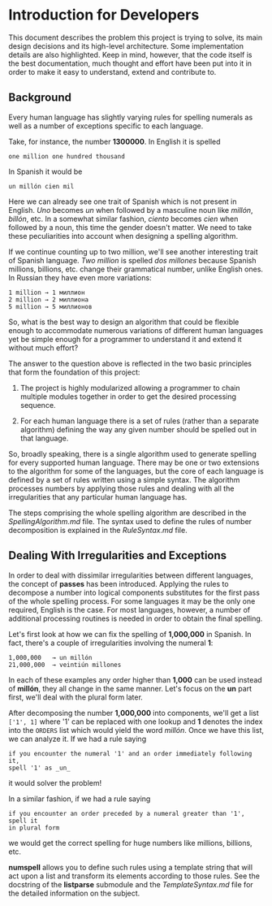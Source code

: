 Introduction for Developers
===========================

This document describes the problem this project is trying to solve, its main
design decisions and its high-level architecture. Some implementation details
are also highlighted. Keep in mind, however, that the code itself is the best
documentation, much thought and effort have been put into it in order to make
it easy to understand, extend and contribute to.


## Background ##

Every human language has slightly varying rules for spelling numerals as well
as a number of exceptions specific to each language.

Take, for instance, the number **1300000**. In English it is spelled

    one million one hundred thousand

In Spanish it would be

    un millón cien mil

Here we can already see one trait of Spanish which is not present in English.
_Uno_ becomes _un_ when followed by a masculine noun like _millón_, _billón_,
etc. In a somewhat similar fashion, _ciento_ becomes _cien_ when followed by a
noun, this time the gender doesn't matter. We need to take these peculiarities
into account when designing a spelling algorithm.

If we continue counting up to two million, we'll see another interesting trait
of Spanish language. _Two million_ is spelled _dos millones_ because Spanish
millions, billions, etc. change their grammatical number, unlike English ones.
In Russian they have even more variations:

    1 million → 1 миллион
    2 million → 2 миллиона
    5 million → 5 миллионов

So, what is the best way to design an algorithm that could be flexible enough
to accommodate numerous variations of different human languages yet be simple
enough for a programmer to understand it and extend it without much effort?

The answer to the question above is reflected in the two basic principles that
form the foundation of this project:

1. The project is highly modularized allowing a programmer to chain multiple
   modules together in order to get the desired processing sequence.

2. For each human language there is a set of rules (rather than a separate
   algorithm) defining the way any given number should be spelled out in that
   language.

So, broadly speaking, there is a single algorithm used to generate spelling for
every supported human language. There may be one or two extensions to the
algorithm for some of the languages, but the core of each language is defined
by a set of rules written using a simple syntax. The algorithm processes
numbers by applying those rules and dealing with all the irregularities that
any particular human language has.

The steps comprising the whole spelling algorithm are described in the
_SpellingAlgorithm.md_ file. The syntax used to define the rules of number
decomposition is explained in the _RuleSyntax.md_ file.


## Dealing With Irregularities and Exceptions ##

In order to deal with dissimilar irregularities between different languages,
the concept of **passes** has been introduced. Applying the rules to decompose
a number into logical components substitutes for the first pass of the whole
spelling process. For some languages it may be the only one required, English
is the case. For most languages, however, a number of additional processing
routines is needed in order to obtain the final spelling.

Let's first look at how we can fix the spelling of **1,000,000** in Spanish. In
fact, there's a couple of irregularities involving the numeral **1**:

    1,000,000   → un millón
    21,000,000  → veintiún millones

In each of these examples any order higher than **1,000** can be used instead
of **millón**, they all change in the same manner. Let's focus on the **un**
part first, we'll deal with the plural form later.

After decomposing the number **1,000,000** into components, we'll get a list
`['1', 1]` where '1' can be replaced with one lookup and **1** denotes the
index into the `ORDERS` list which would yield the word _millón_. Once we have
this list, we can analyze it. If we had a rule saying

    if you encounter the numeral '1' and an order immediately following it,
    spell '1' as _un_

it would solver the problem!

In a similar fashion, if we had a rule saying

    if you encounter an order preceded by a numeral greater than '1', spell it
    in plural form

we would get the correct spelling for huge numbers like millions, billions,
etc.

**numspell** allows you to define such rules using a template string that will
act upon a list and transform its elements according to those rules. See the
docstring of the **listparse** submodule and the _TemplateSyntax.md_ file for
the detailed information on the subject.
